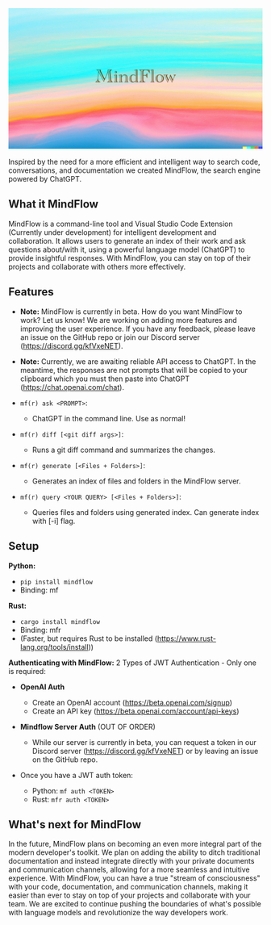 ![Alt text](images/MindFlowHeader.png)

Inspired by the need for a more efficient and intelligent way to search code, conversations, and documentation we created MindFlow, the search engine powered by ChatGPT.

## What it MindFlow
MindFlow is a command-line tool and Visual Studio Code Extension (Currently under development) for intelligent development and collaboration. It allows users to generate an index of their work and ask questions about/with it, using a powerful language model (ChatGPT) to provide insightful responses. With MindFlow, you can stay on top of their projects and collaborate with others more effectively.

## Features
- **Note:** MindFlow is currently in beta. How do you want MindFlow to work? Let us know! We are working on adding more features and improving the user experience. If you have any feedback, please leave an issue on the GitHub repo or join our Discord server (https://discord.gg/kfVxeNET). 
- **Note:** Currently, we are awaiting reliable API access to ChatGPT. In the meantime, the responses are not prompts that will be copied to your clipboard which you must then paste into ChatGPT (https://chat.openai.com/chat).

- `mf(r) ask <PROMPT>`:                            
    - ChatGPT in the command line. Use as normal!
- `mf(r) diff [<git diff args>]`:                  
    - Runs a git diff command and summarizes the changes.
- `mf(r) generate [<Files + Folders>]`:            
    - Generates an index of files and folders in the MindFlow server.
- `mf(r) query <YOUR QUERY> [<Files + Folders>]`:  
    - Queries files and folders using generated index. Can generate index with [-i] flag.

## Setup
**Python:**
- `pip install mindflow`
- Binding: mf

**Rust:**
- `cargo install mindflow`
- Binding: mfr
- (Faster, but requires Rust to be installed (https://www.rust-lang.org/tools/install))  

**Authenticating with MindFlow:**
2 Types of JWT Authentication - Only one is required:

- **OpenAI Auth**
    - Create an OpenAI account (https://beta.openai.com/signup)
    - Create an API key (https://beta.openai.com/account/api-keys)

- **Mindflow Server Auth** (OUT OF ORDER) 
    - While our server is currently in beta, you can request a token in our Discord server (https://discord.gg/kfVxeNET) or by leaving an issue on the GitHub repo.

- Once you have a JWT auth token:
    - Python: `mf auth <TOKEN>`
    - Rust:   ```mfr auth <TOKEN>``` 

## What's next for MindFlow
In the future, MindFlow plans on becoming an even more integral part of the modern developer's toolkit. We plan on adding the ability to ditch traditional documentation and instead integrate directly with your private documents and communication channels, allowing for a more seamless and intuitive experience. With MindFlow, you can have a true "stream of consciousness" with your code, documentation, and communication channels, making it easier than ever to stay on top of your projects and collaborate with your team. We are excited to continue pushing the boundaries of what's possible with language models and revolutionize the way developers work.
